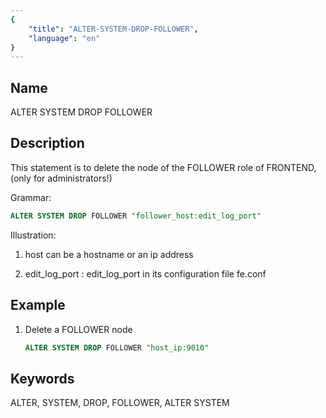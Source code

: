 ```yaml
---
{
    "title": "ALTER-SYSTEM-DROP-FOLLOWER",
    "language": "en"
}
---
```


## Name

ALTER SYSTEM DROP FOLLOWER

## Description

This statement is to delete the node of the FOLLOWER role of FRONTEND, (only for administrators!)

Grammar:

```sql
ALTER SYSTEM DROP FOLLOWER "follower_host:edit_log_port"
```

Illustration:

1. host can be a hostname or an ip address

2. edit_log_port : edit_log_port in its configuration file fe.conf

## Example

1. Delete a FOLLOWER node

    ```sql
    ALTER SYSTEM DROP FOLLOWER "host_ip:9010"
    ```

## Keywords

ALTER, SYSTEM, DROP, FOLLOWER, ALTER SYSTEM


